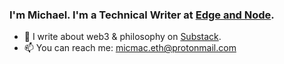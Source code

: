 ### I'm Michael. I'm a Technical Writer at [Edge and Node](https://edgeandnode.com/).

- 💌 I write about web3 & philosophy on [Substack](https://michaelmacaulay.substack.com/).
- 📫 You can reach me: micmac.eth@protonmail.com
